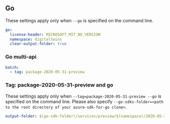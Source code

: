 ## Go

These settings apply only when `--go` is specified on the command line.

```yaml $(go)
go:
  license-header: MICROSOFT_MIT_NO_VERSION
  namespace: digitaltwins
  clear-output-folder: true
```

### Go multi-api

``` yaml $(go) && $(multiapi)
batch:
  - tag: package-2020-05-31-preview
```

### Tag: package-2020-05-31-preview and go

These settings apply only when `--tag=package-2020-05-31-preview --go` is specified on the command line.
Please also specify `--go-sdks-folder=<path to the root directory of your azure-sdk-for-go clone>`.

```yaml $(tag) == 'package-2020-05-31-preview' && $(go)
output-folder: $(go-sdk-folder)/services/preview/$(namespace)/2020-05-31-preview/$(namespace)
```
